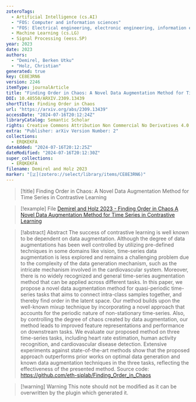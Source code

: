 ```yaml
---
zoteroTags:
  - Artificial Intelligence (cs.AI)
  - "FOS: Computer and information sciences"
  - "FOS: Electrical engineering, electronic engineering, information engineering"
  - Machine Learning (cs.LG)
  - Signal Processing (eess.SP)
year: 2023
date: 2023
authors:
  - "Demirel, Berken Utku"
  - "Holz, Christian"
generated: true
key: CE8E3RN6
version: 2246
itemType: journalArticle
title: "Finding Order in Chaos: A Novel Data Augmentation Method for Time Series in Contrastive Learning"
DOI: 10.48550/ARXIV.2309.13439
shortTitle: Finding Order in Chaos
url: "https://arxiv.org/abs/2309.13439"
accessDate: "2024-07-16T20:12:24Z"
libraryCatalog: Semantic Scholar
rights: Creative Commons Attribution Non Commercial No Derivatives 4.0 International
extra: "Publisher: arXiv Version Number: 2"
collections:
  - ERQKEKFA
dateAdded: "2024-07-16T20:12:25Z"
dateModified: "2024-07-16T20:12:30Z"
super_collections:
  - ERQKEKFA
filename: Demirel and Holz 2023
marker: "[🇿](zotero://select/library/items/CE8E3RN6)"
---
```


> [!title] Finding Order in Chaos: A Novel Data Augmentation Method for Time Series in Contrastive Learning

> [!example] File
> [Demirel and Holz 2023 - Finding Order in Chaos A Novel Data Augmentation Method for Time Series in Contrastive Learning](/Papers/PDFs/Demirel%20and%20Holz%202023%20-%20Finding%20Order%20in%20Chaos%20A%20Novel%20Data%20Augmentation%20Method%20for%20Time%20Series%20in%20Contrastive%20Learning.pdf)

> [!abstract] Abstract
> The success of contrastive learning is well known to be dependent on data augmentation. Although the degree of data augmentations has been well controlled by utilizing pre-defined techniques in some domains like vision, time-series data augmentation is less explored and remains a challenging problem due to the complexity of the data generation mechanism, such as the intricate mechanism involved in the cardiovascular system. Moreover, there is no widely recognized and general time-series augmentation method that can be applied across different tasks. In this paper, we propose a novel data augmentation method for quasi-periodic time-series tasks that aims to connect intra-class samples together, and thereby find order in the latent space. Our method builds upon the well-known mixup technique by incorporating a novel approach that accounts for the periodic nature of non-stationary time-series. Also, by controlling the degree of chaos created by data augmentation, our method leads to improved feature representations and performance on downstream tasks. We evaluate our proposed method on three time-series tasks, including heart rate estimation, human activity recognition, and cardiovascular disease detection. Extensive experiments against state-of-the-art methods show that the proposed approach outperforms prior works on optimal data generation and known data augmentation techniques in the three tasks, reflecting the effectiveness of the presented method. Source code: https://github.com/eth-siplab/Finding_Order_in_Chaos

>[!warning] Warning
> This note should not be modified as it can be overwritten by the plugin which generated it.

